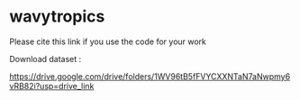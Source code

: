 # wavytropics

Please cite this link if you use the code for your work

Download dataset :

https://drive.google.com/drive/folders/1WV96tB5fFVYCXXNTaN7aNwpmy6vRB82i?usp=drive_link
